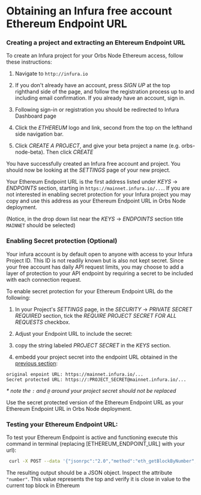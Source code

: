 # Obtaining an Infura free account Ethereum Endpoint URL

### Creating a project and extracting an Ehtereum Endpoint URL 
To create an Infura project for your Orbs Node Ethereum access, follow these instructions:

1. Navigate to `http://infura.io`

1. If you don't already have an account, press _SIGN UP_ at the top righthand side of the page, and follow the registration process up to and including email confirmation. 
If you already have an account, sign in.

1. Following sign-in or registration you should be redirected to Infura Dashboard page

1. Click the _ETHEREUM_ logo and link, second from the top on the lefthand side navigation bar.

1. Click _CREATE A PROJECT_, and give your beta project a name (e.g. orbs-node-beta). Then click _CREATE_

You have successfully created an Infura free account and project. You should now be looking at the _SETTINGS_ page of your new project.

Your Ethereum Endpoint URL is the first address listed under _KEYS_ -> _ENDPOINTS_ section, starting in `https://mainnet.infura.io/...`.
If you are not interested in enabling secret protection for your Infura project you may copy and use this address as your Ethereum Endpoint URL in Orbs Node deployment.

(Notice, in the drop down list near the _KEYS_ -> _ENDPOINTS_ section title `MAINNET` should be selected)

### Enabling Secret protection (Optional)

Your infura account is by default open to anyone with access to your Infura Project ID. This ID is not readily known but is also not kept secret. Since your free account has
daily API request limits, you may choose to add a layer of protection to your API endpoint by requiring a secret to be included with each connection request.

To enable secret protection for your Ethereum Endpoint URL do the following:

1. In your Project's _SETTINGS_ page, in the _SECURITY_ -> _PRIVATE SECRET REQUIRED_ section, tick the _REQUIRE PROJECT SECRET FOR ALL REQUESTS_ checkbox.

1. Adjust your Endpoint URL to include the secret:
  1. copy the string labeled _PROJECT SECRET_ in the _KEYS_ section.
  1. embedd your project secret into the endpoint URL obtained in the [previous section](#creating-a-project-and-extracting-an-ehtereum-endpoint-url): 
  ```
  original enpoint URL: https://mainnet.infura.io/...  
  Secret protected URL: https://:PROJECT_SECRET@mainnet.infura.io/...
  ```
_* note the `:` and `@` around your project secret should not be replaced_

Use the secret protected version of the Ethereum Endpoint URL as your Ethereum Endpoint URL in Orbs Node deployment.

### Testing your Ethereum Endpoint URL:

To test your Ethereum Endpoint is active and functioning execute this command in terminal (replacing [ETHEREUM_ENDPOINT_URL] with your url):
```bash
 curl -X POST --data '{"jsonrpc":"2.0","method":"eth_getBlockByNumber","params":["latest", false],"id":1}' [ETHEREUM_ENDPOINT_URL]
```

The resulting output should be a JSON object. Inspect the attribute `"number"`. This value represents the top and verify it is close in value to the current top block in Ethereum
